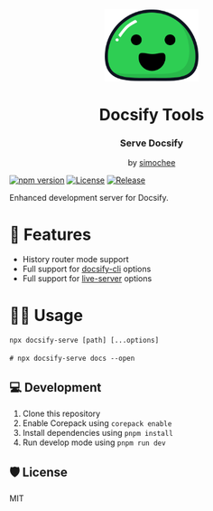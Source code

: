 <p align="center">
  <img src="docsify.svg" alt="Docsify Logo" height="128">
</p>
<h1 align="center">Docsify Tools</h1>
<h3 align="center">Serve Docsify</h3>
<p align="center">by <a href="https://github.com/simochee">simochee</a></p>

[![npm version](https://badge.fury.io/js/docsify-serve.svg)](https://badge.fury.io/js/docsify-serve)
[![License](https://img.shields.io/npm/l/docsify-serve)](https://github.com/simochee/docsify-serve/blob/main/LICENSE)
[![Release](https://github.com/simochee/docsify-serve/actions/workflows/release.yaml/badge.svg)](https://github.com/simochee/docsify-serve/actions/workflows/release.yaml)

Enhanced development server for Docsify.

# 🧩 Features

- History router mode support
- Full support for [docsify-cli](https://www.npmjs.com/package/docsify-cli) options
- Full support for [live-server](https://www.npmjs.com/package/live-server) options

# 🧑‍💻 Usage

```shell
npx docsify-serve [path] [...options]

# npx docsify-serve docs --open
```

## 💻 Development

1. Clone this repository
1. Enable Corepack using `corepack enable`
1. Install dependencies using `pnpm install`
1. Run develop mode using `pnpm run dev`

## 🛡️ License

MIT
